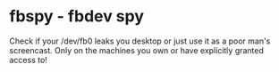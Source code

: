# fbspy - fbdev spy
Check if your /dev/fb0 leaks you desktop or just use it as a poor man's screencast. Only on the machines you own or have explicitly granted access to!
